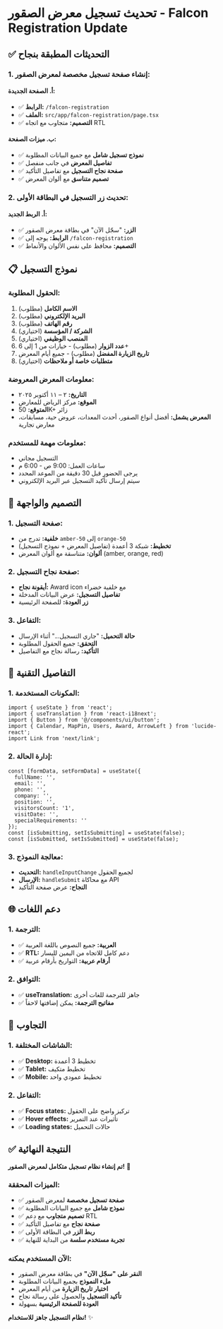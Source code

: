 # تحديث تسجيل معرض الصقور - Falcon Registration Update

## ✅ التحديثات المطبقة بنجاح

### **1. إنشاء صفحة تسجيل مخصصة لمعرض الصقور:**

#### **أ. الصفحة الجديدة:**
- ✅ **الرابط:** `/falcon-registration`
- ✅ **الملف:** `src/app/falcon-registration/page.tsx`
- ✅ **التصميم:** متجاوب مع اتجاه RTL

#### **ب. ميزات الصفحة:**
- ✅ **نموذج تسجيل شامل** مع جميع البيانات المطلوبة
- ✅ **تفاصيل المعرض** في جانب منفصل
- ✅ **صفحة نجاح التسجيل** مع تفاصيل التأكيد
- ✅ **تصميم متناسق** مع ألوان المعرض

### **2. تحديث زر التسجيل في البطاقة الأولى:**

#### **أ. الربط الجديد:**
- ✅ **الزر:** "سجّل الآن" في بطاقة معرض الصقور
- ✅ **الرابط:** يوجه إلى `/falcon-registration`
- ✅ **التصميم:** محافظ على نفس الألوان والأنماط

## 📋 نموذج التسجيل

### **الحقول المطلوبة:**
1. **الاسم الكامل** (مطلوب)
2. **البريد الإلكتروني** (مطلوب)
3. **رقم الهاتف** (مطلوب)
4. **الشركة / المؤسسة** (اختياري)
5. **المنصب الوظيفي** (اختياري)
6. **عدد الزوار** (مطلوب) - خيارات من 1 إلى 6+
7. **تاريخ الزيارة المفضل** (مطلوب) - جميع أيام المعرض
8. **متطلبات خاصة أو ملاحظات** (اختياري)

### **معلومات المعرض المعروضة:**
- **التاريخ:** ٢ – ١١ أكتوبر ٢٠٢٥
- **الموقع:** مركز الرياض للمعارض
- **المتوقع:** 50K+ زائر
- **المعرض يشمل:** أفضل أنواع الصقور، أحدث المعدات، عروض حية، مسابقات، معارض تجارية

### **معلومات مهمة للمستخدم:**
- التسجيل مجاني
- ساعات العمل: 9:00 ص - 6:00 م
- يرجى الحضور قبل 30 دقيقة من الموعد المحدد
- سيتم إرسال تأكيد التسجيل عبر البريد الإلكتروني

## 🎨 التصميم والواجهة

### **1. صفحة التسجيل:**
- **خلفية:** تدرج من `amber-50` إلى `orange-50`
- **تخطيط:** شبكة 3 أعمدة (تفاصيل المعرض + نموذج التسجيل)
- **ألوان:** متناسقة مع ألوان المعرض (amber, orange, red)

### **2. صفحة نجاح التسجيل:**
- **أيقونة نجاح:** Award icon مع خلفية خضراء
- **تفاصيل التسجيل:** عرض البيانات المدخلة
- **زر العودة:** للصفحة الرئيسية

### **3. التفاعل:**
- **حالة التحميل:** "جاري التسجيل..." أثناء الإرسال
- **التحقق:** جميع الحقول المطلوبة
- **التأكيد:** رسالة نجاح مع التفاصيل

## 🔧 التفاصيل التقنية

### **1. المكونات المستخدمة:**
```tsx
import { useState } from 'react';
import { useTranslation } from 'react-i18next';
import { Button } from '@/components/ui/button';
import { Calendar, MapPin, Users, Award, ArrowLeft } from 'lucide-react';
import Link from 'next/link';
```

### **2. إدارة الحالة:**
```tsx
const [formData, setFormData] = useState({
  fullName: '',
  email: '',
  phone: '',
  company: '',
  position: '',
  visitorsCount: '1',
  visitDate: '',
  specialRequirements: ''
});
const [isSubmitting, setIsSubmitting] = useState(false);
const [isSubmitted, setIsSubmitted] = useState(false);
```

### **3. معالجة النموذج:**
- **التحديث:** `handleInputChange` لجميع الحقول
- **الإرسال:** `handleSubmit` مع محاكاة API
- **النجاح:** عرض صفحة التأكيد

## 🌐 دعم اللغات

### **1. الترجمة:**
- ✅ **العربية:** جميع النصوص باللغة العربية
- ✅ **RTL:** دعم كامل للاتجاه من اليمين لليسار
- ✅ **أرقام عربية:** التواريخ بأرقام عربية

### **2. التوافق:**
- ✅ **useTranslation:** جاهز للترجمة للغات أخرى
- ✅ **مفاتيح الترجمة:** يمكن إضافتها لاحقاً

## 📱 التجاوب

### **1. الشاشات المختلفة:**
- ✅ **Desktop:** تخطيط 3 أعمدة
- ✅ **Tablet:** تخطيط متكيف
- ✅ **Mobile:** تخطيط عمودي واحد

### **2. التفاعل:**
- ✅ **Focus states:** تركيز واضح على الحقول
- ✅ **Hover effects:** تأثيرات عند التمرير
- ✅ **Loading states:** حالات التحميل

## ✅ النتيجة النهائية

**تم إنشاء نظام تسجيل متكامل لمعرض الصقور!** 🎉

### **الميزات المحققة:**
- ✅ **صفحة تسجيل مخصصة** لمعرض الصقور
- ✅ **نموذج شامل** مع جميع البيانات المطلوبة
- ✅ **تصميم متجاوب** مع دعم RTL
- ✅ **صفحة نجاح** مع تفاصيل التأكيد
- ✅ **ربط الزر** في البطاقة الأولى
- ✅ **تجربة مستخدم سلسة** من البداية للنهاية

### **الآن المستخدم يمكنه:**
- **النقر على "سجّل الآن"** في بطاقة معرض الصقور
- **ملء النموذج** بجميع البيانات المطلوبة
- **اختيار تاريخ الزيارة** من أيام المعرض
- **تأكيد التسجيل** والحصول على رسالة نجاح
- **العودة للصفحة الرئيسية** بسهولة

**نظام التسجيل جاهز للاستخدام!** ✨
